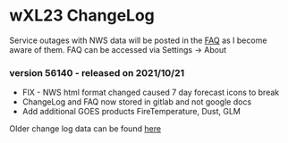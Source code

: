 
# wXL23 ChangeLog

Service outages with NWS data will be posted in the [FAQ](https://gitlab.com/joshua.tee/wxl23/-/blob/master/doc/FAQ.md) as I become aware of them. 
FAQ can be accessed via Settings -> About

### version **56140** - released on 2021/10/21
* FIX - NWS html format changed caused 7 day forecast icons to break
* ChangeLog and FAQ now stored in gitlab and not google docs
* Add additional GOES products FireTemperature, Dust, GLM

Older change log data can be found [here](https://docs.google.com/document/d/e/2PACX-1vRZeQDVwKgzgzO2byDxjxcsTbj9JbwZIU_zhS-r7vUwlIDx1QjcltHThLOmG5P_FKs0Td8bYiQdRMgO/pub)

